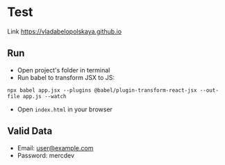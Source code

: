 # Test

Link https://vladabelopolskaya.github.io


## Run
* Open project's folder in terminal
* Run babel to transform JSX to JS:
```
npx babel app.jsx --plugins @babel/plugin-transform-react-jsx --out-file app.js --watch
```
* Open `index.html` in your browser


## Valid Data
* Email: user@example.com
* Password: mercdev
